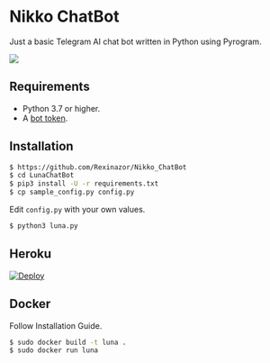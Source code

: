 # Nikko ChatBot
Just a basic Telegram AI chat bot written in Python using Pyrogram.

<img src="https://telegra.ph/file/384557e73ee52f826eefc.jpg">

## Requirements

- Python 3.7 or higher.
- A [bot token](//t.me/botfather).


## Installation

```sh
$ https://github.com/Rexinazor/Nikko_ChatBot
$ cd LunaChatBot
$ pip3 install -U -r requirements.txt
$ cp sample_config.py config.py
```
Edit `config.py` with your own values.
```sh
$ python3 luna.py
```


## Heroku

[![Deploy](https://www.herokucdn.com/deploy/button.svg)](https://heroku.com/deploy?template=https://github.com/Rexinazor/Nikko_ChatBot/tree/master)


## Docker

Follow Installation Guide.
```sh
$ sudo docker build -t luna .
$ sudo docker run luna
```

